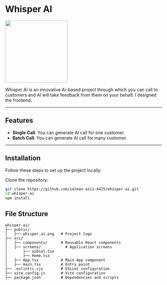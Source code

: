 # Whisper AI

<img src="/public/whisper_ai.png" height=200 width=200/>

Whisper AI is an innovative Ai-based project through which you can call to customers and AI will take feedback from them on your behalf. I designed the frontend.

---

## Features

- **Single Call**: You can generate AI call for one customer.
- **Batch Call**: You can generate AI call for many customer.

---

## Installation

Follow these steps to set up the project locally:

Clone the repository:

   ```bash
   git clone https://github.com/salman-aziz-4425/whisper-ai.git
   cd whisper-ai
   npm install
   ```

## File Structure

```
whisper-ai/
├── public/
│   ├── whisper_ai.png   # Project logo
├── src/
│   ├── components/      # Reusable React components
│   ├── screens/           # Application screens
|       ├── aiDial.tsx
|       ├── Home.tsx
│   ├── App.tsx          # Main App component
│   ├── main.tsx         # Entry point
├── .eslintrc.cjs        # ESLint configuration
├── vite.config.js       # Vite configuration
├── package.json         # Dependencies and scripts
```
